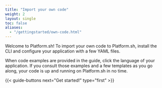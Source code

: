 ```yaml
---
title: "Import your own code"
weight: 2
layout: single
toc: false
aliases:
  - "/gettingstarted/own-code.html"
---
```


Welcome to Platform.sh!
To import your own code to Platform.sh, install the CLI and configure your application with a few YAML files.

When code examples are provided in the guide, click the language of your application.
If you consult those examples and a few templates as you go along, your code is up and running on Platform.sh in no time.

{{< guide-buttons next="Get started!" type="first" >}}
